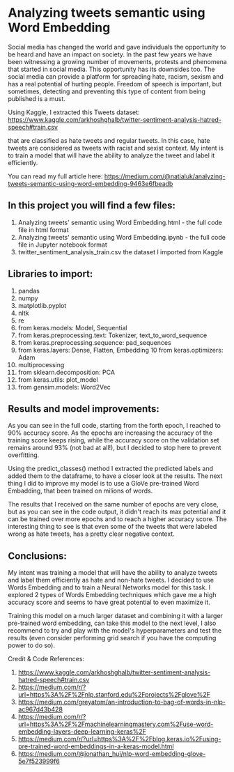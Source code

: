 # Analyzing tweets semantic using Word Embedding

Social media has changed the world and gave individuals the opportunity to be heard and have an impact on society. In the past few years we have been witnessing a growing number of movements, protests and phenomena that started in social media.
This opportunity has its downsides too. The social media can provide a platform for spreading hate, racism, sexism and has a real potential of hurting people. Freedom of speech is important, but sometimes, detecting and preventing this type of content from being published is a must.

Using Kaggle, I extracted this Tweets dataset:
https://www.kaggle.com/arkhoshghalb/twitter-sentiment-analysis-hatred-speech#train.csv

that are classified as hate tweets and regular tweets. In this case, hate tweets are considered as tweets with racist and sexist context. My intent is to train a model that will have the ability to analyze the tweet and label it efficiently.

You can read my full article here:
https://medium.com/@natialuk/analyzing-tweets-semantic-using-word-embedding-9463e6fbeadb

## In this project you will find a few files: 
1. Analyzing tweets' semantic using Word Embedding.html - the full code file in html format
2. Analyzing tweets' semantic using Word Embedding.ipynb - the full code file in Jupyter notebook format
3. twitter_sentiment_analysis_train.csv the dataset I imported from Kaggle

## Libraries to import:
1. pandas
2. numpy 
3. matplotlib.pyplot
4. nltk
5. re
6. from keras.models: Model, Sequential
7. from keras.preprocessing.text: Tokenizer, text_to_word_sequence
8. from keras.preprocessing.sequence: pad_sequences
9. from keras.layers: Dense, Flatten, Embedding
10 from keras.optimizers: Adam
11. multiprocessing
12. from sklearn.decomposition: PCA
13. from keras.utils: plot_model
14. from gensim.models: Word2Vec

## Results and model improvements:
As you can see in the full code, starting from the forth epoch, I reached to 90% accuracy score. As the epochs are increasing the accuracy of the training score keeps rising, while the accuracy score on the validation set remains around 93% (not bad at all!), but I decided to stop here to prevent overfitting.

Using the predict_classes() method I extracted the predicted labels and added them to the dataframe, to have a closer look at the results. The next thing I did to improve my model is to use a GloVe pre-trained Word Embadding, that been trained on milions of words.

The results that I received on the same number of epochs are very close, but as you can see in the code output, it didn't reach its max potential and it can be trained over more epochs and to reach a higher accuracy score.
The interesting thing to see is that even some of the tweets that were labeled wrong as hate tweets, has a pretty clear negative context.

## Conclusions:
My intent was training a model that will have the ability to analyze tweets and label them efficiently as hate and non-hate tweets. I decided to use Words Embedding and to train a Neural Networks model for this task. I explored 2 types of Words Embedding techniques which gave me a high accuracy score and seems to have great potential to even maximize it. 

Training this model on a much larger dataset and combining it with a larger pre-trained word embedding, can take this model to the next level, I also recommend to try and play with the model's hyperparameters and test the results (even consider performing grid search if you have the computing power to do so). 



Credit & Code References:
1. https://www.kaggle.com/arkhoshghalb/twitter-sentiment-analysis-hatred-speech#train.csv
2. https://medium.com/r/?url=https%3A%2F%2Fnlp.stanford.edu%2Fprojects%2Fglove%2F
3. https://medium.com/greyatom/an-introduction-to-bag-of-words-in-nlp-ac967d43b428
4. https://medium.com/r/?url=https%3A%2F%2Fmachinelearningmastery.com%2Fuse-word-embedding-layers-deep-learning-keras%2F
5. https://medium.com/r/?url=https%3A%2F%2Fblog.keras.io%2Fusing-pre-trained-word-embeddings-in-a-keras-model.html
6. https://medium.com/@jonathan_hui/nlp-word-embedding-glove-5e7f523999f6



